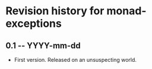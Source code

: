 # Revision history for monad-exceptions

## 0.1 -- YYYY-mm-dd

* First version. Released on an unsuspecting world.
